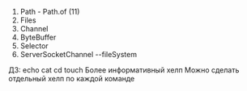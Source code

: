 1. Path - Path.of (11)
2. Files
3. Channel
4. ByteBuffer
5. Selector
6. ServerSocketChannel
--fileSystem
   
ДЗ:
echo
cat
cd
touch
Более информативный хелп
Можно сделать отдельный хелп по каждой команде